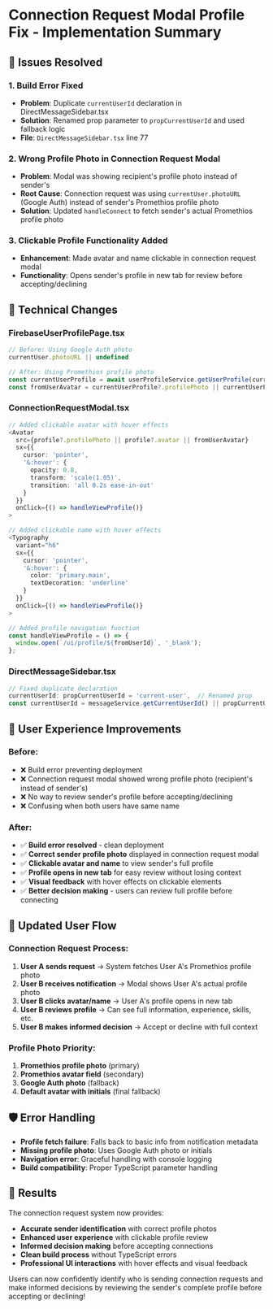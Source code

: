 # Connection Request Modal Profile Fix - Implementation Summary

## 🎯 **Issues Resolved**

### 1. **Build Error Fixed**
- **Problem**: Duplicate `currentUserId` declaration in DirectMessageSidebar.tsx
- **Solution**: Renamed prop parameter to `propCurrentUserId` and used fallback logic
- **File**: `DirectMessageSidebar.tsx` line 77

### 2. **Wrong Profile Photo in Connection Request Modal**
- **Problem**: Modal was showing recipient's profile photo instead of sender's
- **Root Cause**: Connection request was using `currentUser.photoURL` (Google Auth) instead of sender's Promethios profile photo
- **Solution**: Updated `handleConnect` to fetch sender's actual Promethios profile photo

### 3. **Clickable Profile Functionality Added**
- **Enhancement**: Made avatar and name clickable in connection request modal
- **Functionality**: Opens sender's profile in new tab for review before accepting/declining

## 🔧 **Technical Changes**

### **FirebaseUserProfilePage.tsx**
```typescript
// Before: Using Google Auth photo
currentUser.photoURL || undefined

// After: Using Promethios profile photo
const currentUserProfile = await userProfileService.getUserProfile(currentUser.uid);
const fromUserAvatar = currentUserProfile?.profilePhoto || currentUserProfile?.avatar || currentUser.photoURL || undefined;
```

### **ConnectionRequestModal.tsx**
```typescript
// Added clickable avatar with hover effects
<Avatar 
  src={profile?.profilePhoto || profile?.avatar || fromUserAvatar} 
  sx={{ 
    cursor: 'pointer',
    '&:hover': {
      opacity: 0.8,
      transform: 'scale(1.05)',
      transition: 'all 0.2s ease-in-out'
    }
  }}
  onClick={() => handleViewProfile()}
>

// Added clickable name with hover effects
<Typography 
  variant="h6" 
  sx={{ 
    cursor: 'pointer',
    '&:hover': {
      color: 'primary.main',
      textDecoration: 'underline'
    }
  }}
  onClick={() => handleViewProfile()}
>

// Added profile navigation function
const handleViewProfile = () => {
  window.open(`/ui/profile/${fromUserId}`, '_blank');
};
```

### **DirectMessageSidebar.tsx**
```typescript
// Fixed duplicate declaration
currentUserId: propCurrentUserId = 'current-user',  // Renamed prop
const currentUserId = messageService.getCurrentUserId() || propCurrentUserId;  // Use fallback
```

## 🎯 **User Experience Improvements**

### **Before:**
- ❌ Build error preventing deployment
- ❌ Connection request modal showed wrong profile photo (recipient's instead of sender's)
- ❌ No way to review sender's profile before accepting/declining
- ❌ Confusing when both users have same name

### **After:**
- ✅ **Build error resolved** - clean deployment
- ✅ **Correct sender profile photo** displayed in connection request modal
- ✅ **Clickable avatar and name** to view sender's full profile
- ✅ **Profile opens in new tab** for easy review without losing context
- ✅ **Visual feedback** with hover effects on clickable elements
- ✅ **Better decision making** - users can review full profile before connecting

## 🔄 **Updated User Flow**

### **Connection Request Process:**
1. **User A sends request** → System fetches User A's Promethios profile photo
2. **User B receives notification** → Modal shows User A's actual profile photo
3. **User B clicks avatar/name** → User A's profile opens in new tab
4. **User B reviews profile** → Can see full information, experience, skills, etc.
5. **User B makes informed decision** → Accept or decline with full context

### **Profile Photo Priority:**
1. **Promethios profile photo** (primary)
2. **Promethios avatar field** (secondary)
3. **Google Auth photo** (fallback)
4. **Default avatar with initials** (final fallback)

## 🛡️ **Error Handling**

- **Profile fetch failure**: Falls back to basic info from notification metadata
- **Missing profile photo**: Uses Google Auth photo or initials
- **Navigation error**: Graceful handling with console logging
- **Build compatibility**: Proper TypeScript parameter handling

## 🎉 **Results**

The connection request system now provides:
- **Accurate sender identification** with correct profile photos
- **Enhanced user experience** with clickable profile review
- **Informed decision making** before accepting connections
- **Clean build process** without TypeScript errors
- **Professional UI interactions** with hover effects and visual feedback

Users can now confidently identify who is sending connection requests and make informed decisions by reviewing the sender's complete profile before accepting or declining!


